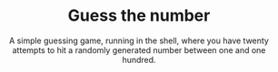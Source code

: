 <h1 align="center">Guess the number</h1>

<p align="center">A simple guessing game, running in the shell, where you have twenty attempts to hit a randomly generated number between one and one hundred. </p>